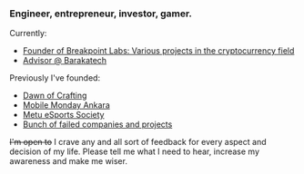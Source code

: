 ### Engineer, entrepreneur, investor, gamer. 

Currently:   
- <a href="about.html#breakpoint">Founder of Breakpoint Labs: Various projects in the cryptocurrency field</a>
- <a href="about.html#barakatech">Advisor @ Barakatech</a>

Previously I've founded:  
- <a href="about.html#dawnofcrafting">Dawn of Crafting</a>
- <a href="about.html#mobilemonday">Mobile Monday Ankara</a>  
- <a href="about.html#metuesports">Metu eSports Society</a>  
- <a href="about.html#kreix">Bunch of failed companies and projects</a>

~~I'm open to~~ I crave any and all sort of feedback for every aspect and decision of my life. Please tell me what I need to hear, increase my awareness and make me wiser.